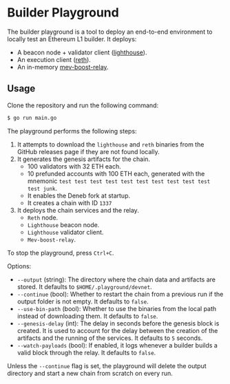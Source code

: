 # Builder Playground

The builder playground is a tool to deploy an end-to-end environment to locally test an Ethereum L1 builder. It deploys:

- A beacon node + validator client ([lighthouse](https://github.com/sigp/lighthouse)).
- An execution client ([reth](https://github.com/paradigmxyz/reth)).
- An in-memory [mev-boost-relay](https://github.com/flashbots/mev-boost-relay).

## Usage

Clone the repository and run the following command:

```bash
$ go run main.go
```

The playground performs the following steps:

1. It attempts to download the `lighthouse` and `reth` binaries from the GitHub releases page if they are not found locally.
2. It generates the genesis artifacts for the chain.
   - 100 validators with 32 ETH each.
   - 10 prefunded accounts with 100 ETH each, generated with the mnemonic `test test test test test test test test test test test junk`.
   - It enables the Deneb fork at startup.
   - It creates a chain with ID `1337`
3. It deploys the chain services and the relay.
   - `Reth` node.
   - `Lighthouse` beacon node.
   - `Lighthouse` validator client.
   - `Mev-boost-relay`.

To stop the playground, press `Ctrl+C`.

Options:

- `--output` (string): The directory where the chain data and artifacts are stored. It defaults to `$HOME/.playground/devnet`.
- `--continue` (bool): Whether to restart the chain from a previous run if the output folder is not empty. It defaults to `false`.
- `--use-bin-path` (bool): Whether to use the binaries from the local path instead of downloading them. It defaults to `false`.
- `--genesis-delay` (int): The delay in seconds before the genesis block is created. It is used to account for the delay between the creation of the artifacts and the running of the services. It defaults to `5` seconds.
- `--watch-payloads` (bool): If enabled, it logs whenever a builder builds a valid block through the relay. It defaults to `false`.

Unless the `--continue` flag is set, the playground will delete the output directory and start a new chain from scratch on every run.
